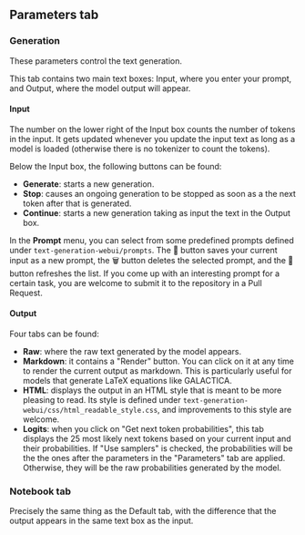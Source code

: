## Parameters tab

### Generation

These parameters control the text generation. 

This tab contains two main text boxes: Input, where you enter your prompt, and Output, where the model output will appear.

#### Input

The number on the lower right of the Input box counts the number of tokens in the input. It gets updated whenever you update the input text as long as a model is loaded (otherwise there is no tokenizer to count the tokens).

Below the Input box, the following buttons can be found:

* **Generate**: starts a new generation.
* **Stop**: causes an ongoing generation to be stopped as soon as a the next token after that is generated.
* **Continue**: starts a new generation taking as input the text in the Output box.

In the **Prompt** menu, you can select from some predefined prompts defined under `text-generation-webui/prompts`. The 💾 button saves your current input as a new prompt, the 🗑️ button deletes the selected prompt, and the 🔄 button refreshes the list. If you come up with an interesting prompt for a certain task, you are welcome to submit it to the repository in a Pull Request.

#### Output

Four tabs can be found:

* **Raw**: where the raw text generated by the model appears.
* **Markdown**: it contains a "Render" button. You can click on it at any time to render the current output as markdown. This is particularly useful for models that generate LaTeX equations like GALACTICA.
* **HTML**: displays the output in an HTML style that is meant to be more pleasing to read. Its style is defined under `text-generation-webui/css/html_readable_style.css`, and improvements to this style are welcome.
* **Logits**: when you click on "Get next token probabilities", this tab displays the 25 most likely next tokens based on your current input and their probabilities. If "Use samplers" is checked, the probabilities will be the the ones after the parameters in the "Parameters" tab are applied. Otherwise, they will be the raw probabilities generated by the model.

### Notebook tab

Precisely the same thing as the Default tab, with the difference that the output appears in the same text box as the input.
